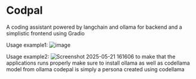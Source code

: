 # Codpal
A coding assistant powered by langchain and ollama for backend and a simplistic frontend using Gradio

Usage example1:
![image](https://github.com/user-attachments/assets/630a7e69-a1fb-4380-b32c-984fcde3a92f)

Usage example2:
![Screenshot 2025-05-21 161606](https://github.com/user-attachments/assets/ecc9f001-de1d-46ce-989f-dfaa19c94e6a)
to make that the applications runs properly make sure to install ollama as well as codellama model from ollama
codepal is simply a persona created using codellama

